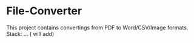 # File-Converter
This project contains convertings from PDF to Word/CSV/Image formats. Stack: ... ( will add)
